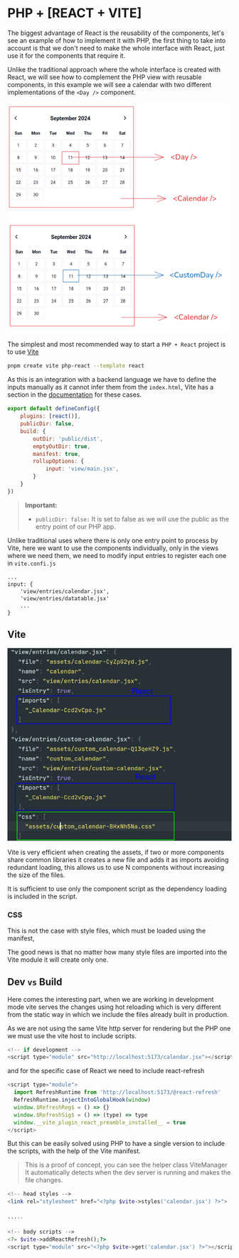 
# PHP + [REACT + VITE]

The biggest advantage of React is the reusability of the components, let's see an example of how to implement it with PHP, the first thing to take into account is that we don't need to make the whole interface with React, just use it for the components that require it. 

Unlike the traditional approach where the whole interface is created with React, we will see how to complement the PHP view with reusable components, in this example we will see a calendar with two different implementations of the `<Day />` component.

![img.png](img/component.png)

The simplest and most recommended way to start a `PHP + React` project is to use [Vite](https://vitejs.dev/)

```bash
pnpm create vite php-react --template react
```

As this is an integration with a backend language we have to define the inputs manually as it cannot infer them from the `index.html`, Vite has a section in the [documentation](https://vitejs.dev/guide/backend-integration.html) for these cases. 

```js
export default defineConfig({
    plugins: [react()],
    publicDir: false,
    build: {
        outDir: 'public/dist',
        emptyOutDir: true,
        manifest: true,
        rollupOptions: {
            input: 'view/main.jsx',
        }
    }
})
```
> **Important:**  
> - `publicDir: false:` It is set to false as we will use the public as the entry point of our PHP app.

Unlike traditional uses where there is only one entry point to process by Vite, here we want to use the components individually, only in the views where we need them,
we need to modify input entries to register each one in `vite.confi.js`

```
...
input: {
    'view/entries/calendar.jsx', 
    'view/entries/datatable.jsx'
    ...
}
```

## Vite 

![img.png](img/vite-imports.png)

Vite is very efficient when creating the assets,
if two or more components share common libraries it creates a new file 
and adds it as imports avoiding redundant loading,
this allows us to use N components without increasing the size of the files.

It is sufficient to use only the component 
script as the dependency loading is included in the script.

### CSS

This is not the case with style files, which must be loaded using the manifest,

The good news is that no matter how many style files are imported into the Vite module it will create only one. 

## Dev `vs` Build

Here comes the interesting part, when we are working in development mode vite serves the changes using hot reloading which is very different from the static way in which we include the files already built in production.

As we are not using the same Vite http server for rendering but the PHP one we must use the vite host to include scripts.
```js
<!-- if development -->
<script type="module" src="http://localhost:5173/calendar.jsx"></script>
```
and for the specific case of React we need to include react-refresh

```js
<script type="module">
  import RefreshRuntime from 'http://localhost:5173/@react-refresh'
  RefreshRuntime.injectIntoGlobalHook(window)
  window.$RefreshReg$ = () => {}
  window.$RefreshSig$ = () => (type) => type
  window.__vite_plugin_react_preamble_installed__ = true
</script>
```
But this can be easily solved using PHP to have a single version to include the scripts,
with the help of the Vite manifest.


> This is a proof of concept, you can see the helper class ViteManager
> It automatically detects when the dev server is running and makes the file changes.
```php
<!-- head styles -->
<link rel="stylesheet" href="<?php $vite->styles('calendar.jsx') ?>">

.....

<!-- body scripts -->
<?= $vite->addReactRefresh();?>
<script type="module" src="<?php $vite->get('calendar.jsx') ?>"></script>
```







